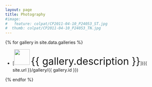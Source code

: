 ```yaml
---
layout: page
title: Photography
#image:
#   feature: colpat/CP2011-04-10_P24053_ST.jpg
#  thumb: colpat/CP2011-04-10_P24053_TN.jpg
---
```



{% for gallery in site.data.galleries %}

   -  [<img class="example-image" src="{{ gallery.imagefolder }}/{{ gallery.feature }}" width="50em" align="leftt" alt=""/> <font size="+3">{{ gallery.description }}</font>]({{ site.url }}/gallery/{{ gallery.id }})

{% endfor %}



